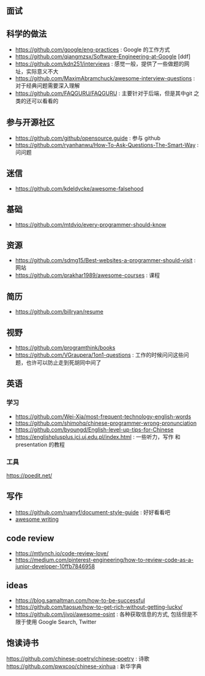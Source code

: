 ## 面试

## 科学的做法
- https://github.com/google/eng-practices : Google 的工作方式
- https://github.com/qiangmzsx/Software-Engineering-at-Google [ddf]
- https://github.com/kdn251/interviews : 感觉一般，提供了一些做题的网址，实际意义不大
- https://github.com/MaximAbramchuck/awesome-interview-questions : 对于经典问题需要深入理解
- https://github.com/FAQGURU/FAQGURU : 主要针对于后端，但是其中git 之类的还可以看看的

## 参与开源社区
- https://github.com/github/opensource.guide : 参与 github
- https://github.com/ryanhanwu/How-To-Ask-Questions-The-Smart-Way : 问问题

## 迷信
- https://github.com/kdeldycke/awesome-falsehood

## 基础
- https://github.com/mtdvio/every-programmer-should-know

## 资源
- https://github.com/sdmg15/Best-websites-a-programmer-should-visit : 网站
- https://github.com/prakhar1989/awesome-courses : 课程

## 简历
- https://github.com/billryan/resume

## 视野
- https://github.com/programthink/books
- https://github.com/VGraupera/1on1-questions : 工作的时候问问这些问题，也许可以防止走到死胡同中间了

## 英语

### 学习
- https://github.com/Wei-Xia/most-frequent-technology-english-words
- https://github.com/shimohq/chinese-programmer-wrong-pronunciation
- https://github.com/byoungd/English-level-up-tips-for-Chinese
- https://englishplusplus.jcj.uj.edu.pl/index.html : 一些听力，写作 和 presentation 的教程

### 工具
https://poedit.net/

## 写作
- https://github.com/ruanyf/document-style-guide : 好好看看吧
- [awesome writing](https://github.com/jenniferlynparsons/awesome-writing)

## code review
- https://mtlynch.io/code-review-love/
- https://medium.com/pinterest-engineering/how-to-review-code-as-a-junior-developer-10ffb7846958

## ideas
- https://blog.samaltman.com/how-to-be-successful
- https://github.com/taosue/how-to-get-rich-without-getting-lucky/
- https://github.com/jivoi/awesome-osint : 各种获取信息的方式, 包括但是不限于使用 Google Search, Twitter

## 饱读诗书
https://github.com/chinese-poetry/chinese-poetry : 诗歌
https://github.com/pwxcoo/chinese-xinhua : 新华字典
